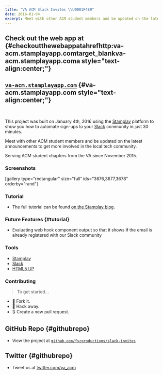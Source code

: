 ```yaml
---
title: "VA ACM Slack Invites \\U0001F4E9"
date: 2016-01-04
excerpt: Meet with other ACM student members and be updated on the latest announcements to get more involved in the local tech community.
---
```


Check out the web app at {#checkoutthewebappatahrefhttp:va-acm.stamplayapp.comtarget_blankva-acm.stamplayapp.coma style="text-align:center;"}
------------------------

[`va-acm.stamplayapp.com`](https://va-acm.stamplayapp.com/) {#va-acm.stamplayapp.com style="text-align:center;"}
----------------------------------------------------------

 

This project was built on January 4th, 2016 using the
[Stamplay](https://stamplay.com) platform to show you how to automate
sign-ups to your [Slack](https://slack.com) community in just 30
minutes.

Meet with other ACM student members and be updated on the latest
announcements to get more involved in the local tech community.

Serving ACM student chapters from the VA since November 2015.

### Screenshots

\[gallery type="rectangular" size="full" ids="3676,3677,3678"
orderby="rand"\]

### Tutorial

-   The full tutorial can be found [on the Stamplay
    blog](https://blog.stamplay.com/launch-your-community-with-a-fully-automated-slack-signup-page/).

### Future Features {#tutorial}

-   Evaluating web hook component output so that it shows if the email
    is already registered with our Slack community

### Tools

-   [Stamplay](https://stamplay.com)
-   [Slack](https://slack.com)
-   [HTML5 UP](https://html5up.net)

### Contributing

> To get started…

-   🍴 Fork it.
-   🔨 Hack away.
-   🔃 Create a new pull request.

GitHub Repo {#githubrepo}
-----------

-   View the project at
    [`github.com/fvcproductions/slack-invites`](https://github.com/fvcproductions/slack-invites)

Twitter {#githubrepo}
-------

-   Tweet us at [twitter.com/va\_acm](https://twitter.com/va_acm)
